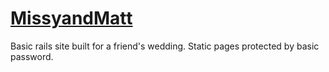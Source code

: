 # [MissyandMatt](http://www.missyandmatt.com)

Basic rails site built for a friend's wedding. Static pages protected by basic password.